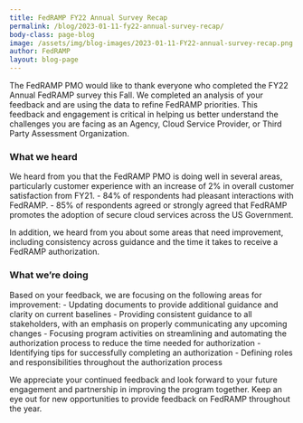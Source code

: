```yaml
---
title: FedRAMP FY22 Annual Survey Recap
permalink: /blog/2023-01-11-fy22-annual-survey-recap/
body-class: page-blog
image: /assets/img/blog-images/2023-01-11-FY22-annual-survey-recap.png
author: FedRAMP
layout: blog-page
---
```

The FedRAMP PMO would like to thank everyone who completed the FY22 Annual FedRAMP survey this Fall. We completed an analysis of your feedback and are using the data to refine FedRAMP priorities. This feedback and engagement is critical in helping us better understand the challenges you are facing as an Agency, Cloud Service Provider, or Third Party Assessment Organization.

<h3>What we heard</h3>
We heard from you that the FedRAMP PMO is doing well in several areas, particularly customer experience with an increase of 2% in overall customer satisfaction from FY21.
- 84% of respondents had pleasant interactions with FedRAMP.
- 85% of respondents agreed or strongly agreed that FedRAMP promotes the adoption of secure cloud services across the US Government.

In addition, we heard from you about some areas that need improvement, including consistency across guidance and the time it takes to receive a FedRAMP authorization.

<h3>What we’re doing</h3>
Based on your feedback, we are focusing on the following areas for improvement:
- Updating documents to provide additional guidance and clarity on current baselines
- Providing consistent guidance to all stakeholders, with an emphasis on properly communicating any upcoming changes
- Focusing program activities on streamlining and automating the authorization process to reduce the time needed for authorization
- Identifying tips for successfully completing an authorization
- Defining roles and responsibilities throughout the authorization process

We appreciate your continued feedback and look forward to your future engagement and partnership in improving the program together. Keep an eye out for new opportunities to provide feedback on FedRAMP throughout the year.
